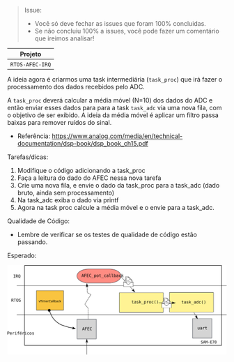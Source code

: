 > Issue:
>
> - Você só deve fechar as issues que foram 100% concluidas.
> - Se não concluiu 100% a issues, você pode fazer um comentário que ireimos analisar!

| Projeto         |
|-----------------|
| `RTOS-AFEC-IRQ` |

A ideia agora é criarmos uma task intermediária (`task_proc`) que irá fazer o processamento dos dados recebidos pelo ADC. 

A `task_proc` deverá calcular a média móvel (N=10) dos dados do ADC e então enviar esses dados para para a task `task_adc` via uma nova fila, com o objetivo de ser exibido. A ideia da média móvel é aplicar um filtro passa baixas para remover ruídos do sinal.

- Referência: https://www.analog.com/media/en/technical-documentation/dsp-book/dsp_book_ch15.pdf

Tarefas/dicas:

1. Modifique o código adicionando a task_proc
1. Faça a leitura do dado do AFEC nessa nova tarefa 
1. Crie uma nova fila, e envie o dado da task_proc para a task_adc (dado bruto, ainda sem processamento)
1. Na task_adc exiba o dado via printf
1. Agora na task proc calcule a média móvel e o envie para a task_adc.

Qualidade de Código:

- Lembre de verificar se os testes de qualidade de código estão passando.

Esperado:

![](https://raw.githubusercontent.com/Insper/ComputacaoEmbarcada/master/docs-src/navigation/Labs/Lab_RTOS/imgs/diagrama2.svg)
